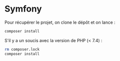 # Symfony

Pour récupérer le projet, on clone le dépôt et on lance :

```bash
composer install
```

S'il y a un soucis avec la version de PHP (< 7.4) :

```bash
rm composer.lock
composer install
```
